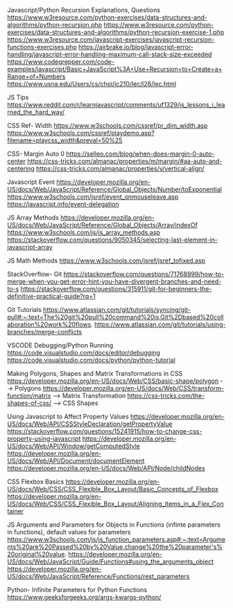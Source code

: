 Javascript/Python Recursion Explanations, Questions
https://www.w3resource.com/python-exercises/data-structures-and-algorithms/python-recursion.php
https://www.w3resource.com/python-exercises/data-structures-and-algorithms/python-recursion-exercise-1.php
https://www.w3resource.com/javascript-exercises/javascript-recursion-functions-exercises.php
https://airbrake.io/blog/javascript-error-handling/javascript-error-handling-maximum-call-stack-size-exceeded
https://www.codegrepper.com/code-examples/javascript/Basic+JavaScript%3A+Use+Recursion+to+Create+a+Range+of+Numbers
https://www.usna.edu/Users/cs/choi/ic210/lec/l26/lec.html

JS Tips
https://www.reddit.com/r/learnjavascript/comments/uf1329/js_lessons_i_learned_the_hard_way/


CSS Ref- Width
https://www.w3schools.com/cssref/pr_dim_width.asp
https://www.w3schools.com/cssref/playdemo.asp?filename=playcss_width&preval=50%25


CSS- Margin Auto 0
https://selleo.com/blog/when-does-margin-0-auto-center
https://css-tricks.com/almanac/properties/m/margin/#aa-auto-and-centering
https://css-tricks.com/almanac/properties/v/vertical-align/

Javascript Event
https://developer.mozilla.org/en-US/docs/Web/JavaScript/Reference/Global_Objects/Number/toExponential
https://www.w3schools.com/jsref/event_onmouseleave.asp
https://javascript.info/event-delegation

JS Array Methods
https://developer.mozilla.org/en-US/docs/Web/JavaScript/Reference/Global_Objects/Array/indexOf
https://www.w3schools.com/js/js_array_methods.asp
https://stackoverflow.com/questions/9050345/selecting-last-element-in-javascript-array

JS Math Methods
https://www.w3schools.com/jsref/jsref_tofixed.asp


StackOverflow- Git
https://stackoverflow.com/questions/71768999/how-to-merge-when-you-get-error-hint-you-have-divergent-branches-and-need-to-s
https://stackoverflow.com/questions/315911/git-for-beginners-the-definitive-practical-guide?rq=1


Git Tutorials
https://www.atlassian.com/git/tutorials/syncing/git-pull#:~:text=The%20git%20pull%20command%20is,Git%2Dbased%20collaboration%20work%20flows.
https://www.atlassian.com/git/tutorials/using-branches/merge-conflicts


VSCODE Debugging/Python Running
https://code.visualstudio.com/docs/editor/debugging
https://code.visualstudio.com/docs/python/python-tutorial


Making Polygons, Shapes and Matrix Transformations in CSS
https://developer.mozilla.org/en-US/docs/Web/CSS/basic-shape/polygon --> Polygons
https://developer.mozilla.org/en-US/docs/Web/CSS/transform-function/matrix --> Matrix Transformation
https://css-tricks.com/the-shapes-of-css/ --> CSS Shapes


Using Javascript to Affect Property Values
https://developer.mozilla.org/en-US/docs/Web/API/CSSStyleDeclaration/getPropertyValue
https://stackoverflow.com/questions/15241915/how-to-change-css-property-using-javascript
https://developer.mozilla.org/en-US/docs/Web/API/Window/getComputedStyle
https://developer.mozilla.org/en-US/docs/Web/API/Document/documentElement
https://developer.mozilla.org/en-US/docs/Web/API/Node/childNodes


CSS Flexbox Basics
https://developer.mozilla.org/en-US/docs/Web/CSS/CSS_Flexible_Box_Layout/Basic_Concepts_of_Flexbox
https://developer.mozilla.org/en-US/docs/Web/CSS/CSS_Flexible_Box_Layout/Aligning_Items_in_a_Flex_Container

JS Arguments and Parameters for Objects in Functions (infinte parameters in functions), default values for parameters
https://www.w3schools.com/js/js_function_parameters.asp#:~:text=Arguments%20are%20Passed%20by%20Value,change%20the%20parameter's%20original%20value.
https://developer.mozilla.org/en-US/docs/Web/JavaScript/Guide/Functions#using_the_arguments_object
https://developer.mozilla.org/en-US/docs/Web/JavaScript/Reference/Functions/rest_parameters

Python- Infinite Parameters for Python Functions 
https://www.geeksforgeeks.org/args-kwargs-python/
